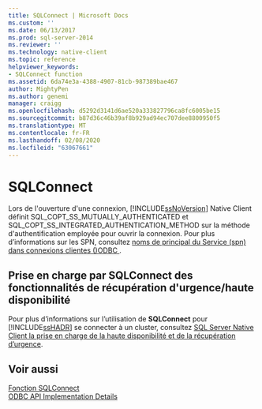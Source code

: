 ```yaml
---
title: SQLConnect | Microsoft Docs
ms.custom: ''
ms.date: 06/13/2017
ms.prod: sql-server-2014
ms.reviewer: ''
ms.technology: native-client
ms.topic: reference
helpviewer_keywords:
- SQLConnect function
ms.assetid: 6da74e3a-4388-4907-81cb-987389bae467
author: MightyPen
ms.author: genemi
manager: craigg
ms.openlocfilehash: d5292d3141d6ae520a333827796ca8fc6005be15
ms.sourcegitcommit: b87d36c46b39af8b929ad94ec707dee8800950f5
ms.translationtype: MT
ms.contentlocale: fr-FR
ms.lasthandoff: 02/08/2020
ms.locfileid: "63067661"
---
```

# <a name="sqlconnect"></a>SQLConnect
  Lors de l'ouverture d'une connexion, [!INCLUDE[ssNoVersion](../../includes/ssnoversion-md.md)] Native Client définit SQL_COPT_SS_MUTUALLY_AUTHENTICATED et SQL_COPT_SS_INTEGRATED_AUTHENTICATION_METHOD sur la méthode d'authentification employée pour ouvrir la connexion. Pour plus d’informations sur les SPN, consultez [noms de principal du Service &#40;spn&#41; dans connexions clientes &#40;&#41;ODBC ](../native-client/odbc/service-principal-names-spns-in-client-connections-odbc.md).  
  
## <a name="sqlconnect-support-for-high-availability-disaster-recovery"></a>Prise en charge par SQLConnect des fonctionnalités de récupération d'urgence/haute disponibilité  
 Pour plus d’informations sur l’utilisation de **SQLConnect** pour [!INCLUDE[ssHADR](../../includes/sshadr-md.md)] se connecter à un cluster, consultez [SQL Server Native Client la prise en charge de la haute disponibilité et de la récupération d’urgence](../native-client/features/sql-server-native-client-support-for-high-availability-disaster-recovery.md).  
  
## <a name="see-also"></a>Voir aussi  
 [Fonction SQLConnect](https://go.microsoft.com/fwlink/?LinkId=101541)   
 [ODBC API Implementation Details](odbc-api-implementation-details.md)  
  
  
